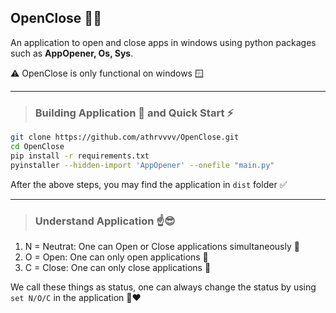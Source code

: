 ## OpenClose 📖📕

An application to open and close apps in windows using python packages such as **AppOpener, Os, Sys**. 

⚠️ OpenClose is only functional on windows 🪟

---

> ### Building Application 🔨 and Quick Start ⚡

``` sh
git clone https://github.com/athrvvvv/OpenClose.git
cd OpenClose
pip install -r requirements.txt
pyinstaller --hidden-import 'AppOpener' --onefile "main.py"
```
After the above steps, you may find the application in `dist` folder ✅

---

> ### Understand Application ☝️😎

1. N = Neutrat: One can Open or Close applications simultaneously 📝
2. O = Open: One can only open applications 📖
3. C = Close: One can only close applications 📕

We call these things as status, one can always change the status by using `set N/O/C` in the application 🤝❤️